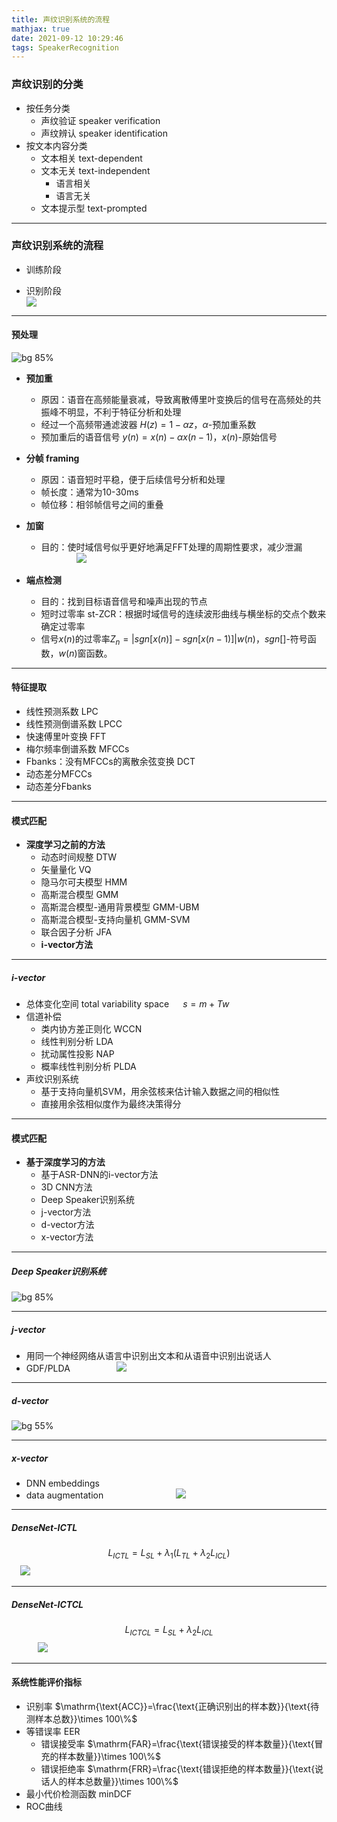 ```yaml
---
title: 声纹识别系统的流程
mathjax: true
date: 2021-09-12 10:29:46
tags: SpeakerRecognition
---
```


### 声纹识别的分类

- 按任务分类
  - 声纹验证 speaker verification
  - 声纹辨认 speaker identification
- 按文本内容分类
  - 文本相关 text-dependent
  - 文本无关 text-independent
    - 语言相关
    - 语言无关
  - 文本提示型 text-prompted

---

### **声纹识别系统**的流程

- 训练阶段

- 识别阶段
  <br>
  ![](https://mermaid.ink/img/eyJjb2RlIjoiZ3JhcGggTFJcbkFb6YeH6ZuG6K6t57uD6K-t6Z-zXS0tPkJb6K-t6Z-z6aKE5aSE55CGXS0tPkNb54m55b6B5o-Q5Y-WXS0tPkRb6K6t57uD5qih5Z6LXS0tPkVb5bu656uL5qih5Z6LXS0tPkZb5qih5byP5Yy56YWNXS0tPkdb5Yik5Yaz6Zi25q61XS0tPkhb6K-G5Yir57uT5p6cXTtcbkFBW-iOt-WPlua1i-ivleivremfs10tLT5CQlvor63pn7PpooTlpITnkIZdLS0-Q0Nb54m55b6B5o-Q5Y-WXS0tPkYiLCJtZXJtYWlkIjp7InRoZW1lIjoiZGVmYXVsdCJ9LCJ1cGRhdGVFZGl0b3IiOmZhbHNlLCJhdXRvU3luYyI6dHJ1ZSwidXBkYXRlRGlhZ3JhbSI6ZmFsc2V9)

---

#### 预处理

![bg 85%](eyJjb2RlIjoiZ3JhcGggTFJcblAoICktLeivremfs-S_oeWPty0tPkFb6aKE5Yqg6YeNXS0tPkJb5YiG5binXS0tPkNb5Yqg56qXXS0tPkR756uv54K55qOA5rWLfS0t6Z2Z6Z-z5binLS0-RVvoiI3lvINdXG5ELS3or63pn7PluK.jpg)

- **预加重**
  - 原因：语音在高频能量衰减，导致离散傅里叶变换后的信号在高频处的共振峰不明显，不利于特征分析和处理
  - 经过一个高频带通滤波器 $H(z)=1-\alpha z$，$\alpha$-预加重系数
  - 预加重后的语音信号 $y(n)=x(n)-\alpha x(n-1)$，$x(n)$-原始信号

- **分帧 framing**
  - 原因：语音短时平稳，便于后续信号分析和处理
  - 帧长度：通常为10-30ms
  - 帧位移：相邻帧信号之间的重叠

- **加窗**
  - 目的：使时域信号似乎更好地满足FFT处理的周期性要求，减少泄漏
    &emsp;&emsp;&emsp;&emsp;![](https://pic1.zhimg.com/80/v2-0416157f1938981f7e6dda7654e5ec7c_720w.jpg)

- **端点检测**
  - 目的：找到目标语音信号和噪声出现的节点
  - 短时过零率 st-ZCR：根据时域信号的连续波形曲线与横坐标的交点个数来确定过零率
  - 信号$x(n)$的过零率$Z_n=|sgn[x(n)]-sgn[x(n-1)]|w(n)$，$sgn[]$-符号函数，$w(n)$窗函数。

---

#### 特征提取

- 线性预测系数 LPC
- 线性预测倒谱系数 LPCC
- 快速傅里叶变换 FFT
- 梅尔频率倒谱系数 MFCCs
- Fbanks：没有MFCCs的离散余弦变换 DCT
- 动态差分MFCCs
- 动态差分Fbanks

---

#### 模式匹配

- **深度学习之前的方法**
  - 动态时间规整 DTW
  - 矢量量化 VQ
  - 隐马尔可夫模型 HMM
  - 高斯混合模型 GMM
  - 高斯混合模型-通用背景模型 GMM-UBM
  - 高斯混合模型-支持向量机 GMM-SVM
  - 联合因子分析 JFA
  - **i-vector方法**

---

##### i-vector

- 总体变化空间 total variability space   &emsp; $s=m+Tw$
- 信道补偿
  - 类内协方差正则化 WCCN
  - 线性判别分析 LDA
  - 扰动属性投影 NAP
  - 概率线性判别分析 PLDA
- 声纹识别系统
  - 基于支持向量机SVM，用余弦核来估计输入数据之间的相似性
  - 直接用余弦相似度作为最终决策得分

---

#### 模式匹配

- **基于深度学习的方法**
  - 基于ASR-DNN的i-vector方法
  - 3D CNN方法
  - Deep Speaker识别系统
  - j-vector方法
  - d-vector方法
  - x-vector方法

---

##### Deep Speaker识别系统

![bg 85%](https://mermaid.ink/img/eyJjb2RlIjoiZ3JhcGggTFJcbkEo5LiJ5YWD57uEKS0t5aOw57q554m55b6BLS0-QltSZXNOZXTlhoXpg6hdLS0-Q1vmnIDlkI7kuIDlsYLpmpDol4_lsYJdLS0-RFtUcmlwbGV0IExvc3NdLS0-RVtCUOeul-azlV0iLCJtZXJtYWlkIjp7InRoZW1lIjoiZGVmYXVsdCJ9LCJ1cGRhdGVFZGl0b3IiOmZhbHNlLCJhdXRvU3luYyI6dHJ1ZSwidXBkYXRlRGlhZ3JhbSI6ZmFsc2V9)

---

##### j-vector

- 用同一个神经网络从语言中识别出文本和从语音中识别出说话人
- GDF/PLDA
  &emsp;&emsp;&emsp;&emsp;&emsp;![](20210808000856.png)

---

##### d-vector

![bg 55%](20210808003253.png)

---

##### x-vector

- DNN embeddings
- data augmentation
  &emsp;&emsp;&emsp;&emsp;&emsp;&emsp;&emsp;&emsp;![](v2-240a92a5b426de7648946bf1f127d291_720w.png)

---

##### DenseNet-ICTL

  $$L_{ICTL}=L_{SL}+\lambda_1(L_{TL}+\lambda_2 L_{ICL})$$
  &emsp;![](image-20210804221834706.png)

---

##### DenseNet-ICTCL

  $$L_{ICTCL}=L_{SL}+\lambda_2 L_{ICL}$$
  &emsp;&emsp;&emsp;![](image-20210804222107417.png)

---

#### 系统性能评价指标

- 识别率 $\mathrm{\text{ACC}}=\frac{\text{正确识别出的样本数}}{\text{待测样本总数}}\times 100\%$
- 等错误率 $\mathrm{EER}$
  - 错误接受率 $\mathrm{FAR}=\frac{\text{错误接受的样本数量}}{\text{冒充的样本数量}}\times 100\%$
  - 错误拒绝率 $\mathrm{FRR}=\frac{\text{错误拒绝的样本数量}}{\text{说话人的样本总数量}}\times 100\%$
- 最小代价检测函数 $\mathrm{minDCF}$
- $\mathrm{ROC}$曲线

